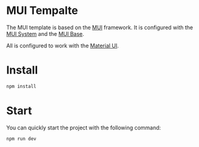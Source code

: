 # MUI Tempalte

The MUI template is based on the [MUI](https://mui.com/) framework. It is configured with the [MUI System](https://mui.com/system/getting-started/overview/) and the [MUI Base](https://mui.com/base/getting-started/overview/).

All is configured to work with the [Material UI](https://mui.com/material-ui/getting-started/overview/).

# Install

```bash
npm install
```

# Start

You can quickly start the project with the following command:

```bash
npm run dev
```

